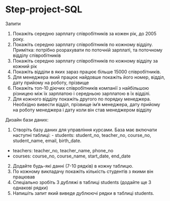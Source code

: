 # Step-project-SQL
Запити
1. Покажіть середню зарплату співробітників за кожен рік, до 2005 року.
2. Покажіть середню зарплату співробітників по кожному відділу. Примітка: потрібно розрахувати по поточній зарплаті, та поточному відділу співробітників
3. Покажіть середню зарплату співробітників по кожному відділу за кожний рік
4. Покажіть відділи в яких зараз працює більше 15000 співробітників.
5. Для менеджера який працює найдовше покажіть його номер, відділ, дату прийому на роботу, прізвище
6. Покажіть топ-10 діючих співробітників компанії з найбільшою різницею між їх зарплатою і середньою зарплатою в їх відділі.
7. Для кожного відділу покажіть другого по порядку менеджера. Необхідно вивести відділ, прізвище ім’я менеджера, дату прийому на роботу менеджера і дату коли він став менеджером відділу
 
Дизайн бази даних:
1. Створіть базу даних для управління курсами. База має включати наступні таблиці: - students: student_no, teacher_no, course_no, student_name, email, birth_date.
- teachers: teacher_no, teacher_name, phone_no
- courses: course_no, course_name, start_date, end_date
2. Додайте будь-які данні (7-10 рядків) в кожну таблицю.
3. По кожному викладачу покажіть кількість студентів з якими він працював
4. Спеціально зробіть 3 дубляжі в таблиці students (додайте ще 3 однакові рядки)
5. Напишіть запит який виведе дублюючі рядки в таблиці students.
